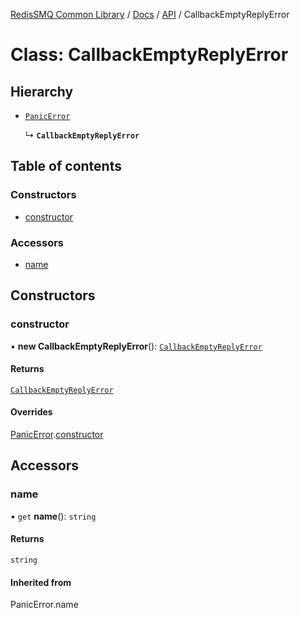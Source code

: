 [RedisSMQ Common Library](../../../README.md) / [Docs](../../README.md) / [API](../README.md) / CallbackEmptyReplyError

# Class: CallbackEmptyReplyError

## Hierarchy

- [`PanicError`](PanicError.md)

  ↳ **`CallbackEmptyReplyError`**

## Table of contents

### Constructors

- [constructor](CallbackEmptyReplyError.md#constructor)

### Accessors

- [name](CallbackEmptyReplyError.md#name)

## Constructors

### constructor

• **new CallbackEmptyReplyError**(): [`CallbackEmptyReplyError`](CallbackEmptyReplyError.md)

#### Returns

[`CallbackEmptyReplyError`](CallbackEmptyReplyError.md)

#### Overrides

[PanicError](PanicError.md).[constructor](PanicError.md#constructor)

## Accessors

### name

• `get` **name**(): `string`

#### Returns

`string`

#### Inherited from

PanicError.name
